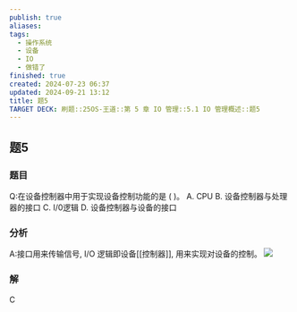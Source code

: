```yaml
---
publish: true
aliases: 
tags:
  - 操作系统
  - 设备
  - IO
  - 做错了
finished: true
created: 2024-07-23 06:37
updated: 2024-09-21 13:12
title: 题5
TARGET DECK: 刷题::25OS-王道::第 5 章 IO 管理::5.1 IO 管理概述::题5
---
```

## 题5
### 题目
Q:在设备控制器中用于实现设备控制功能的是 ( )。
A. CPU
B. 设备控制器与处理器的接口
C. I/0逻辑
D. 设备控制器与设备的接口
### 分析
A:接口用来传输信号, I/O 逻辑即设备[[控制器]], 用来实现对设备的控制。
![](https://img.hwenyi.live/202408041955970.webp)
### 解
C
